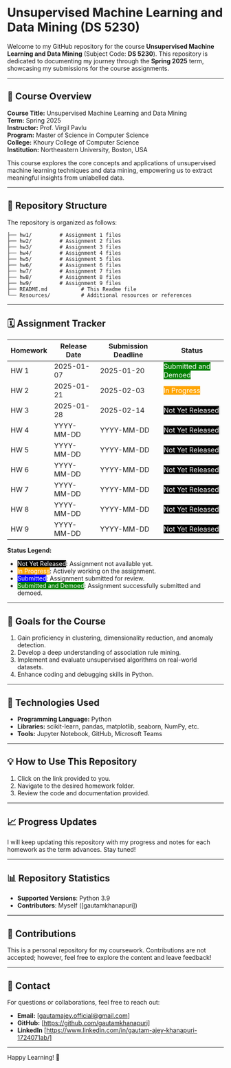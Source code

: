 # Unsupervised Machine Learning and Data Mining (DS 5230)

Welcome to my GitHub repository for the course **Unsupervised Machine Learning and Data Mining** (Subject Code: **DS 5230**). This repository is dedicated to documenting my journey through the **Spring 2025** term, showcasing my submissions for the course assignments.

---

## 🌟 Course Overview

**Course Title:** Unsupervised Machine Learning and Data Mining  
**Term:** Spring 2025  
**Instructor:** Prof. Virgil Pavlu  
**Program:** Master of Science in Computer Science  
**College:** Khoury College of Computer Science  
**Institution:** Northeastern University, Boston, USA

This course explores the core concepts and applications of unsupervised machine learning techniques and data mining, empowering us to extract meaningful insights from unlabelled data.

---

## 📘 Repository Structure

The repository is organized as follows:

```
├── hw1/         # Assignment 1 files
├── hw2/         # Assignment 2 files
├── hw3/         # Assignment 3 files
├── hw4/         # Assignment 4 files
├── hw5/         # Assignment 5 files
├── hw6/         # Assignment 6 files
├── hw7/         # Assignment 7 files
├── hw8/         # Assignment 8 files
├── hw9/         # Assignment 9 files
├── README.md           # This Readme file
└── Resources/          # Additional resources or references
```

---

## 🗓️ Assignment Tracker

| Homework | Release Date  | Submission Deadline | Status                                                                 |
|----------|---------------|---------------------|------------------------------------------------------------------------|
| HW 1     | 2025-01-07    | 2025-01-20          | <span style="color: white; background-color: green;">Submitted and Demoed</span>|
| HW 2     | 2025-01-21    | 2025-02-03          | <span style="color: white; background-color: orange;">In Progress</span>       |
| HW 3     | 2025-01-28    | 2025-02-14          | <span style="color: white; background-color: black;">Not Yet Released</span>       |
| HW 4     | YYYY-MM-DD    | YYYY-MM-DD          | <span style="color: white; background-color: black;">Not Yet Released</span>       |
| HW 5     | YYYY-MM-DD    | YYYY-MM-DD          | <span style="color: white; background-color: black;">Not Yet Released</span>       |
| HW 6     | YYYY-MM-DD    | YYYY-MM-DD          | <span style="color: white; background-color: black;">Not Yet Released</span>       |
| HW 7     | YYYY-MM-DD    | YYYY-MM-DD          | <span style="color: white; background-color: black;">Not Yet Released</span>       |
| HW 8     | YYYY-MM-DD    | YYYY-MM-DD          | <span style="color: white; background-color: black;">Not Yet Released</span>       |
| HW 9     | YYYY-MM-DD    | YYYY-MM-DD          | <span style="color: white; background-color: black;">Not Yet Released</span>       |

**Status Legend:**
- <span style="color: white; background-color: black;">Not Yet Released</span>: Assignment not available yet.
- <span style="color: white; background-color: orange;">In Progress</span>: Actively working on the assignment.
- <span style="color: white; background-color: blue;">Submitted</span>: Assignment submitted for review.
- <span style="color: white; background-color: green;">Submitted and Demoed</span>: Assignment successfully submitted and demoed.

---

## 🎯 Goals for the Course

1. Gain proficiency in clustering, dimensionality reduction, and anomaly detection.
2. Develop a deep understanding of association rule mining.
3. Implement and evaluate unsupervised algorithms on real-world datasets.
4. Enhance coding and debugging skills in Python.

---

## 🚀 Technologies Used

- **Programming Language:** Python
- **Libraries:** scikit-learn, pandas, matplotlib, seaborn, NumPy, etc.
- **Tools:** Jupyter Notebook, GitHub, Microsoft Teams

---

## 💡 How to Use This Repository

1. Click on the link provided to you.
2. Navigate to the desired homework folder.
3. Review the code and documentation provided.

---

## 📈 Progress Updates

I will keep updating this repository with my progress and notes for each homework as the term advances. Stay tuned!

---

## 📊 Repository Statistics
 
- **Supported Versions**: Python 3.9  
- **Contributors**: Myself ([gautamkhanapuri])

---

## 🤝 Contributions

This is a personal repository for my coursework. Contributions are not accepted; however, feel free to explore the content and leave feedback!

---

## 📧 Contact

For questions or collaborations, feel free to reach out:

- **Email:** [gautamajey.official@gmail.com]  
- **GitHub:** [https://github.com/gautamkhanapuri]
- **LinkedIn** [https://www.linkedin.com/in/gautam-ajey-khanapuri-1724071ab/]

---

Happy Learning! 🌟
